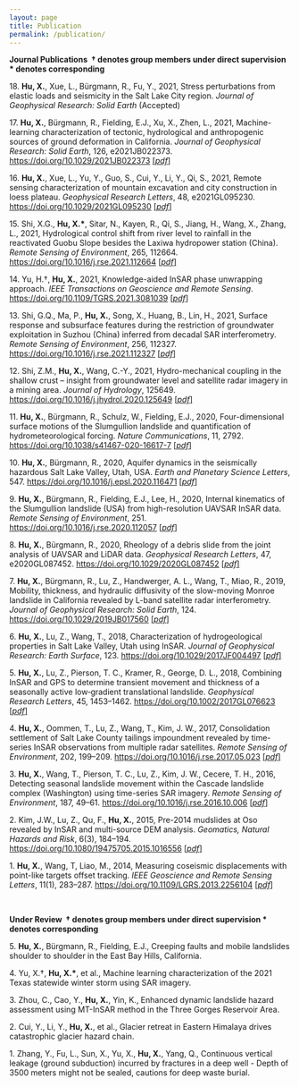 ```yaml
---
layout: page
title: Publication
permalink: /publication/
---
```

**Journal Publications  † denotes group members under direct supervision  * denotes corresponding**

18.&nbsp;<b>Hu, X.</b>, Xue, L., Bürgmann, R., Fu, Y., 2021, Stress perturbations from elastic loads and seismicity in the Salt Lake City region. <i>Journal of Geophysical Research: Solid Earth</i> (Accepted)
  
17.&nbsp;<b>Hu, X.</b>, Bürgmann, R., Fielding, E.J., Xu, X., Zhen, L., 2021, Machine-learning characterization of tectonic, hydrological and anthropogenic sources of ground deformation in California. <i>Journal of Geophysical Research: Solid Earth</i>, 126, e2021JB022373. <a href="https://doi.org/10.1029/2021JB022373" target="_blank">https://doi.org/10.1029/2021JB022373</a> <a href="/articles/Hu_JGR_2021JB022373.pdf" download>&#91;*pdf*&#93;</a>

16.&nbsp;<b>Hu, X.</b>, Xue, L., Yu, Y., Guo, S., Cui, Y., Li, Y., Qi, S., 2021, Remote sensing characterization of mountain excavation and city construction in loess plateau. <i>Geophysical Research Letters</i>, 48, e2021GL095230. <a href="https://doi.org/10.1029/2021GL095230" target="_blank">https://doi.org/10.1029/2021GL095230</a> <a href="/articles/Hu_GRL_2021GL095230.pdf" download>&#91;*pdf*&#93;</a>

15.&nbsp;Shi, X.G., <b>Hu, X.*</b>, Sitar, N., Kayen, R., Qi, S., Jiang, H., Wang, X., Zhang, L., 2021, Hydrological control shift from river level to rainfall in the reactivated Guobu Slope besides the Laxiwa hydropower station (China). <i>Remote Sensing of Environment</i>, 265, 112664. <a href="https://doi.org/10.1016/j.rse.2021.112664" target="_blank">https://doi.org/10.1016/j.rse.2021.112664</a> <a href="/articles/Hydrological control shift from river level to rainfall.pdf" download>&#91;*pdf*&#93;</a>

14.&nbsp;Yu, H.†, <b>Hu, X.</b>, 2021, Knowledge-aided InSAR phase unwrapping approach. <i>IEEE Transactions on Geoscience and Remote Sensing</i>. <a href="https://doi.org/10.1109/TGRS.2021.3081039" target="_blank">https://doi.org/10.1109/TGRS.2021.3081039</a> <a href="/articles/Knowledge-Aided_InSAR_Phase_Unwrapping_Approach.pdf" download>&#91;*pdf*&#93;</a>

13.&nbsp;Shi, G.Q., Ma, P., <b>Hu, X.</b>, Song, X., Huang, B., Lin, H., 2021, Surface response and subsurface features during the restriction of groundwater exploitation in Suzhou (China) inferred from decadal SAR interferometry. <i>Remote Sensing of Environment</i>, 256, 112327. <a href="https://doi.org/10.1016/j.rse.2021.112327" target="_blank">https://doi.org/10.1016/j.rse.2021.112327</a> <a href="/articles/Surface response and subsurface features during the restriction of groundwater exploitation.pdf" download>&#91;*pdf*&#93;</a>

12.&nbsp;Shi, Z.M., <b>Hu, X.</b>, Wang, C.-Y., 2021, Hydro-mechanical coupling in the shallow crust – insight from groundwater level and satellite radar imagery in a mining area. <i>Journal of Hydrology</i>, 125649. <a href="https://doi.org/10.1016/j.jhydrol.2020.125649" target="_blank">https://doi.org/10.1016/j.jhydrol.2020.125649</a> <a href="/articles/Hydro-mechanical coupling in the shallow crust.pdf" download>&#91;*pdf*&#93;</a>

11.&nbsp;<b>Hu, X.</b>, Bürgmann, R., Schulz, W., Fielding, E.J., 2020, Four-dimensional surface motions of the Slumgullion landslide and quantification of hydrometeorological forcing. <i>Nature Communications</i>, 11, 2792. <a href="https://doi.org/10.1038/s41467-020-16617-7" target="_blank"> https://doi.org/10.1038/s41467-020-16617-7 </a> <a href="/articles/Four-dimensional surface motions.pdf" download>&#91;*pdf*&#93;</a>

10.&nbsp;<b>Hu, X.</b>, Bürgmann, R., 2020, Aquifer dynamics in the seismically hazardous Salt Lake Valley, Utah, USA. <i>Earth and Planetary Science Letters</i>, 547. <a href=" https://doi.org/10.1016/j.epsl.2020.116471" target="_blank"> https://doi.org/10.1016/j.epsl.2020.116471</a> <a href="/articles/aquifer deformation and active faulting.pdf" download>&#91;*pdf*&#93;</a>

9.&nbsp;<b>Hu, X.</b>, Bürgmann, R., Fielding, E.J., Lee, H., 2020, Internal kinematics of the Slumgullion landslide (USA) from high-resolution UAVSAR InSAR data. <i>Remote Sensing of Environment</i>, 251. <a href="https://doi.org/10.1016/j.rse.2020.112057" target="_blank">https://doi.org/10.1016/j.rse.2020.112057</a> <a href="/articles/Internal kinematics of the Slumgullion landslide from high-resolution UAVSAR InSAR data.pdf" download>&#91;*pdf*&#93;</a>

8.&nbsp;<b>Hu, X.</b>, Bürgmann, R., 2020, Rheology of a debris slide from the joint analysis of UAVSAR and LiDAR data. <i>Geophysical Research Letters</i>, 47, e2020GL087452. <a href="https://doi.org/10.1029/2020GL087452" target="_blank">https://doi.org/10.1029/2020GL087452</a> <a href="/articles/Rheology of a Debris Slide From the Joint Analysisof UAVSAR and LiDAR Data.pdf" download>&#91;*pdf*&#93;</a>

7.&nbsp;<b>Hu, X.</b>, Bürgmann, R., Lu, Z., Handwerger, A. L., Wang, T., Miao, R., 2019, Mobility, thickness, and hydraulic diffusivity of the slow-moving Monroe landslide in California revealed by L-band satellite radar interferometry. <i>Journal of Geophysical Research: Solid Earth</i>, 124. <a href="https://doi.org/10.1029/2019JB017560" target="_blank">https://doi.org/10.1029/2019JB017560</a> <a href="/articles/Mobility, Thickness, and Hydraulic Diffusivityof the Slow Moving Monroe Landslidein California Revealed by LBand Satellite Radar Interferometry.pdf" download>&#91;*pdf*&#93;</a>

6.&nbsp;<b>Hu, X.</b>, Lu, Z., Wang, T., 2018, Characterization of hydrogeological properties in Salt Lake Valley, Utah using InSAR. <i>Journal of Geophysical Research: Earth Surface</i>, 123. <a href="https://doi.org/10.1029/2017JF004497" target="_blank">https://doi.org/10.1029/2017JF004497</a> <a href="/articles/Characterization of Hydrogeological Propertiesin Salt Lake Valley, Utah, using InSAR.pdf" download>&#91;*pdf*&#93;</a>

5.&nbsp;<b>Hu, X.</b>, Lu, Z., Pierson, T. C., Kramer, R., George, D. L., 2018, Combining InSAR and GPS to determine transient movement and thickness of a seasonally active low‐gradient translational landslide. <i>Geophysical Research Letters</i>, 45, 1453–1462. <a href="https://doi.org/10.1002/2017GL076623" target="_blank">https://doi.org/10.1002/2017GL076623</a> <a href="/articles/Combining InSAR and GPS to Determine Transient Movement and Thickness of a Seasonally Active Low-Gradient Translational Landslide.pdf" download>&#91;*pdf*&#93;</a>

4.&nbsp;<b>Hu, X.</b>, Oommen, T., Lu, Z., Wang, T., Kim, J. W., 2017, Consolidation settlement of Salt Lake County tailings impoundment revealed by time-series InSAR observations from multiple radar satellites. <i>Remote Sensing of Environment</i>, 202, 199–209. <a href="https://doi.org/10.1016/j.rse.2017.05.023" target="_blank">https://doi.org/10.1016/j.rse.2017.05.023</a> <a href="/articles/Consolidation settlement of Salt Lake County tailings impoundment revealed by time-series InSAR observations from multiple radar satellites.pdf" download>&#91;*pdf*&#93;</a>

3.&nbsp;<b>Hu, X.</b>, Wang, T., Pierson, T. C., Lu, Z., Kim, J. W., Cecere, T. H., 2016, Detecting seasonal landslide movement within the Cascade landslide complex (Washington) using time-series SAR imagery. <i>Remote Sensing of Environment</i>, 187, 49–61. <a href="https://doi.org/10.1016/j.rse.2016.10.006" target="_blank">https://doi.org/10.1016/j.rse.2016.10.006</a> <a href="/articles/Detecting seasonal landslide movement within the Cascade landslide complex (Washington) using time-series SAR imagery.pdf" download>&#91;*pdf*&#93;</a>

2.&nbsp;Kim, J.W., Lu, Z., Qu, F., <b>Hu, X.</b>, 2015, Pre-2014 mudslides at Oso revealed by InSAR and multi-source DEM analysis. <i>Geomatics, Natural Hazards and Risk</i>, 6(3), 184–194. <a href="https://doi.org/10.1080/19475705.2015.1016556" target="_blank">https://doi.org/10.1080/19475705.2015.1016556</a> <a href="/articles/Pre 2014 mudslides at Oso revealed by InSAR and multi source DEM analysis.pdf" download>&#91;*pdf*&#93;</a>

1.&nbsp;<b>Hu, X.</b>, Wang, T, Liao, M., 2014, Measuring coseismic displacements with point-like targets offset tracking. <i>IEEE Geoscience and Remote Sensing Letters</i>, 11(1), 283–287. <a href=" https://doi.org/10.1109/LGRS.2013.2256104" target="_blank"> https://doi.org/10.1109/LGRS.2013.2256104</a> <a href="/articles/Measuring_Coseismic_Displacements_With_Point-Like_Targets_Offset_Tracking.pdf" download>&#91;*pdf*&#93;</a>

<br>

**Under Review  † denotes group members under direct supervision  * denotes corresponding**

5.&nbsp;<b>Hu, X.</b>, Bürgmann, R., Fielding, E.J., Creeping faults and mobile landslides shoulder to shoulder in the East Bay Hills, California.

4.&nbsp;Yu, X.†, <b>Hu, X.*</b>, et al., Machine learning characterization of the 2021 Texas statewide winter storm using SAR imagery. 

3.&nbsp;Zhou, C., Cao, Y., <b>Hu, X.</b>, Yin, K., Enhanced dynamic landslide hazard assessment using MT-InSAR method in the Three Gorges Reservoir Area.

2.&nbsp;Cui, Y., Li, Y., <b>Hu, X.</b>, et al., Glacier retreat in Eastern Himalaya drives catastrophic glacier hazard chain.

1.&nbsp;Zhang, Y., Fu, L., Sun, X., Yu, X., <b>Hu, X.</b>, Yang, Q., Continuous vertical leakage (ground subduction) incurred by fractures in a deep well - Depth of 3500 meters might not be sealed, cautions for deep waste burial.


<br>
<br>
<br>
<br>
<br>
